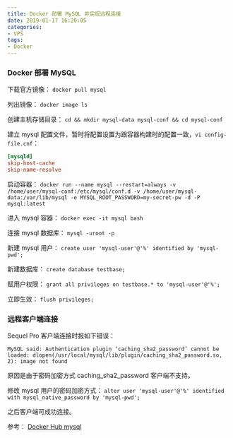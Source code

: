 ```yaml
---
title: Docker 部署 MySQL 并实现远程连接
date: 2019-01-17 16:20:05
categories: 
- VPS
tags:
- Docker
---
```


### Docker 部署 MySQL

下载官方镜像：
`docker pull mysql`

列出镜像：
`docker image ls`

创建主机存储目录：
`cd && mkdir mysql-data mysql-conf && cd mysql-conf`

建立 mysql 配置文件，暂时将配置设置为跟容器构建时的配置一致，`vi config-file.cnf`：
```conf
[mysqld]
skip-host-cache
skip-name-resolve
```

启动容器：
`docker run --name mysql --restart=always -v /home/user/mysql-conf:/etc/mysql/conf.d -v /home/user/mysql-data:/var/lib/mysql -e MYSQL_ROOT_PASSWORD=my-secret-pw -d -P mysql:latest`

进入 mysql 容器：
`docker exec -it mysql bash`

连接 mysql 数据库：
`mysql -uroot -p`

新建 mysql 用户：
`create user 'mysql-user'@'%' identified by 'mysql-pwd';`

新建数据库：
`create database testbase;`

赋用户权限：
`grant all privileges on testbase.* to 'mysql-user'@'%';`

立即生效：
`flush privileges;`

<!--more-->

### 远程客户端连接

Sequel Pro 客户端连接时报如下错误：
```
MySQL said: Authentication plugin ‘caching_sha2_password’ cannot be loaded: dlopen(/usr/local/mysql/lib/plugin/caching_sha2_password.so, 2): image not found
```

原因是由于密码加密方式 caching_sha2_password 客户端不支持。

修改 mysql 用户的密码加密方式：
`alter user 'mysql-user'@'%' identified with mysql_native_password by 'mysql-pwd';`

之后客户端可成功连接。

参考：
[Docker Hub mysql](https://hub.docker.com/_/mysql?tab=description)